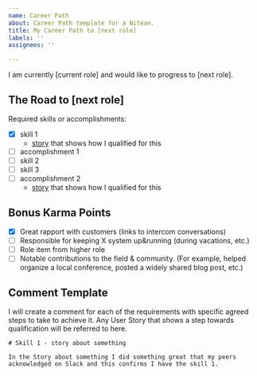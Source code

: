 ```yaml
---
name: Career Path
about: Career Path template for a Nitean.
title: My Career Path to [next role]
labels: ''
assignees: ''

---
```


I am currently [current role] and would like to progress to [next role].

## The Road to [next role]

Required skills or accomplishments:

* [x] skill 1
  * [story](#) that shows how I qualified for this
* [ ] accomplishment 1
* [ ] skill 2
* [ ] skill 3
* [ ] accomplishment 2
  * [story](#) that shows how I qualified for this

## Bonus Karma Points

* [x] Great rapport with customers (links to intercom conversations)
* [ ] Responsible for keeping X system up&running (during vacations, etc.)
* [ ] Role item from higher role
* [ ] Notable contributions to the field & community. (For example, helped organize a local conference, posted a widely shared blog post, etc.)

## Comment Template

I will create a comment for each of the requirements with specific agreed steps to take to achieve it. Any User Story that shows a step towards qualification will be referred to here.

```
# Skill 1 - story about something

In the Story about something I did something great that my peers acknowledged on Slack and this confirms I have the skill 1.
```
